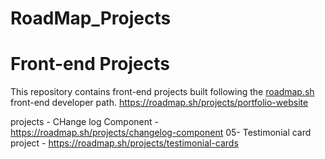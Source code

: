 # RoadMap_Projects
# Front-end Projects 

This repository contains front-end projects built following the [roadmap.sh]([https://roadmap.sh/](https://roadmap.sh/projects/basic-html-website)) front-end developer path.
https://roadmap.sh/projects/portfolio-website


projects - CHange log Component - https://roadmap.sh/projects/changelog-component
05- Testimonial card project - https://roadmap.sh/projects/testimonial-cards
